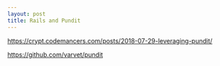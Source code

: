 ```yaml
---
layout: post
title: Rails and Pundit
---
```


https://crypt.codemancers.com/posts/2018-07-29-leveraging-pundit/

https://github.com/varvet/pundit

